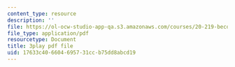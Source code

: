 ```yaml
---
content_type: resource
description: ''
file: https://ol-ocw-studio-app-qa.s3.amazonaws.com/courses/20-219-becoming-the-next-bill-nye-writing-and-hosting-the-educational-show-january-iap-2015/17633c406604695731ccb75dd8abcd19_Docl3KOqnHI.pdf
file_type: application/pdf
resourcetype: Document
title: 3play pdf file
uid: 17633c40-6604-6957-31cc-b75dd8abcd19
---
```

